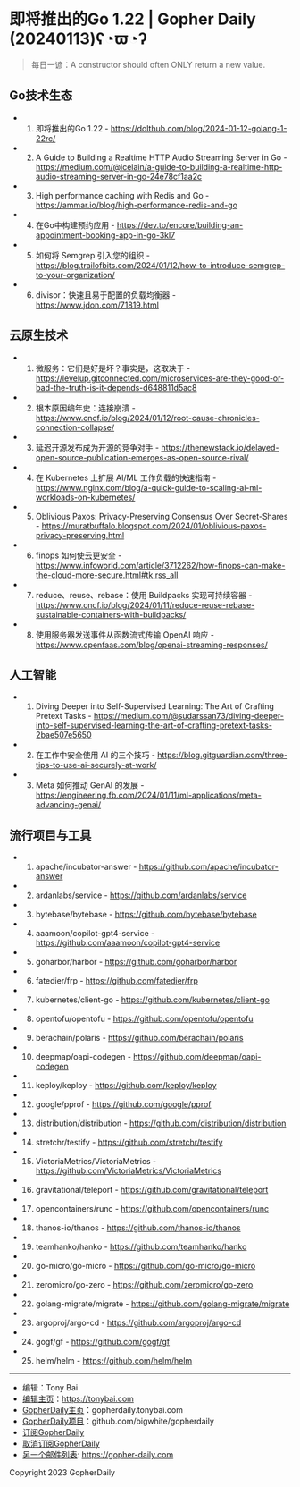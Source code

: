 # 即将推出的Go 1.22 | Gopher Daily (20240113)ʕ◔ϖ◔ʔ

>每日一谚：A constructor should often ONLY return a new value.

## Go技术生态


- 1. 即将推出的Go 1.22 - https://dolthub.com/blog/2024-01-12-golang-1-22rc/

- 2. A Guide to Building a Realtime HTTP Audio Streaming Server in Go - https://medium.com/@icelain/a-guide-to-building-a-realtime-http-audio-streaming-server-in-go-24e78cf1aa2c

- 3. High performance caching with Redis and Go - https://ammar.io/blog/high-performance-redis-and-go

- 4. 在Go中构建预约应用 - https://dev.to/encore/building-an-appointment-booking-app-in-go-3kl7

- 5. 如何将 Semgrep 引入您的组织 - https://blog.trailofbits.com/2024/01/12/how-to-introduce-semgrep-to-your-organization/

- 6. divisor：快速且易于配置的负载均衡器 - https://www.jdon.com/71819.html


## 云原生技术


- 1. 微服务：它们是好是坏？事实是，这取决于 - https://levelup.gitconnected.com/microservices-are-they-good-or-bad-the-truth-is-it-depends-d648811d5ac8

- 2. 根本原因编年史：连接崩溃 - https://www.cncf.io/blog/2024/01/12/root-cause-chronicles-connection-collapse/

- 3. 延迟开源发布成为开源的竞争对手 - https://thenewstack.io/delayed-open-source-publication-emerges-as-open-source-rival/

- 4. 在 Kubernetes 上扩展 AI/ML 工作负载的快速指南 - https://www.nginx.com/blog/a-quick-guide-to-scaling-ai-ml-workloads-on-kubernetes/

- 5. Oblivious Paxos: Privacy-Preserving Consensus Over Secret-Shares - https://muratbuffalo.blogspot.com/2024/01/oblivious-paxos-privacy-preserving.html

- 6. finops 如何使云更安全 - https://www.infoworld.com/article/3712262/how-finops-can-make-the-cloud-more-secure.html#tk.rss_all

- 7. reduce、reuse、rebase：使用 Buildpacks 实现可持续容器 - https://www.cncf.io/blog/2024/01/11/reduce-reuse-rebase-sustainable-containers-with-buildpacks/

- 8. 使用服务器发送事件从函数流式传输 OpenAI 响应 - https://www.openfaas.com/blog/openai-streaming-responses/


## 人工智能


- 1. Diving Deeper into Self-Supervised Learning: The Art of Crafting Pretext Tasks - https://medium.com/@sudarssan73/diving-deeper-into-self-supervised-learning-the-art-of-crafting-pretext-tasks-2bae507e5650

- 2. 在工作中安全使用 AI 的三个技巧 - https://blog.gitguardian.com/three-tips-to-use-ai-securely-at-work/

- 3. Meta 如何推动 GenAI 的发展 - https://engineering.fb.com/2024/01/11/ml-applications/meta-advancing-genai/


## 流行项目与工具


- 1. apache/incubator-answer - https://github.com/apache/incubator-answer

- 2. ardanlabs/service - https://github.com/ardanlabs/service

- 3. bytebase/bytebase - https://github.com/bytebase/bytebase

- 4. aaamoon/copilot-gpt4-service - https://github.com/aaamoon/copilot-gpt4-service

- 5. goharbor/harbor - https://github.com/goharbor/harbor

- 6. fatedier/frp - https://github.com/fatedier/frp

- 7. kubernetes/client-go - https://github.com/kubernetes/client-go

- 8. opentofu/opentofu - https://github.com/opentofu/opentofu

- 9. berachain/polaris - https://github.com/berachain/polaris

- 10. deepmap/oapi-codegen - https://github.com/deepmap/oapi-codegen

- 11. keploy/keploy - https://github.com/keploy/keploy

- 12. google/pprof - https://github.com/google/pprof

- 13. distribution/distribution - https://github.com/distribution/distribution

- 14. stretchr/testify - https://github.com/stretchr/testify

- 15. VictoriaMetrics/VictoriaMetrics - https://github.com/VictoriaMetrics/VictoriaMetrics

- 16. gravitational/teleport - https://github.com/gravitational/teleport

- 17. opencontainers/runc - https://github.com/opencontainers/runc

- 18. thanos-io/thanos - https://github.com/thanos-io/thanos

- 19. teamhanko/hanko - https://github.com/teamhanko/hanko

- 20. go-micro/go-micro - https://github.com/go-micro/go-micro

- 21. zeromicro/go-zero - https://github.com/zeromicro/go-zero

- 22. golang-migrate/migrate - https://github.com/golang-migrate/migrate

- 23. argoproj/argo-cd - https://github.com/argoproj/argo-cd

- 24. gogf/gf - https://github.com/gogf/gf

- 25. helm/helm - https://github.com/helm/helm


----

- 编辑：Tony Bai
- [编辑主页](https://tonybai.com)：https://tonybai.com
- [GopherDaily主页](https://gopherdaily.tonybai.com)：gopherdaily.tonybai.com
- [GopherDaily项目](https://github.com/bigwhite/gopherdaily)：github.com/bigwhite/gopherdaily
- [订阅GopherDaily](https://gopherdaily.tonybai.com/subscribe)
- [取消订阅GopherDaily](https://gopherdaily.tonybai.com/unsubscribe)
- [另一个邮件列表](https://gopher-daily.com): https://gopher-daily.com

Copyright 2023 GopherDaily

